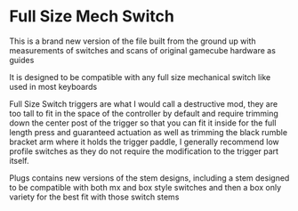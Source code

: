 # Full Size Mech Switch

This is a brand new version of the file built from the ground up with measurements of switches and scans of original gamecube hardware as guides

It is designed to be compatible with any full size mechanical switch like used in most keyboards

Full Size Switch triggers are what I would call a destructive mod, they are too tall to fit in the space of the controller by default and require trimming down the center post of the trigger so that you can fit it inside for the full length press and guaranteed actuation as well as trimming the black rumble bracket arm where it holds the trigger paddle, I generally recommend low profile switches as they do not require the modification to the trigger part itself.

Plugs contains new versions of the stem designs, including a stem designed to be compatible with both mx and box style switches and then a box only variety for the best fit with those switch stems
